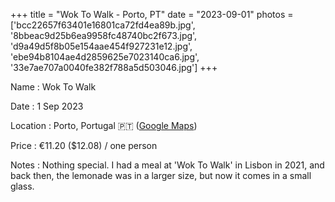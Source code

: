 +++
title = "Wok To Walk - Porto, PT"
date = "2023-09-01"
photos = ['bcc22657f63401e16801ca72fd4ea89b.jpg', '8bbeac9d25b6ea9958fc48740bc2f673.jpg', 'd9a49d5f8b05e154aae454f927231e12.jpg', 'ebe94b8104ae4d2859625e7023140ca6.jpg', '33e7ae707a0040fe382f788a5d503046.jpg']
+++

Name
: Wok To Walk

Date
: 1 Sep 2023

Location
: Porto, Portugal 🇵🇹 ([Google Maps](https://goo.gl/maps/zK6Po1QDcbAmx6tk9))

Price
: €11.20 ($12.08) / one person

Notes
: Nothing special. I had a meal at 'Wok To Walk' in Lisbon in 2021, and back then, the lemonade was in a larger size, but now it comes in a small glass.
